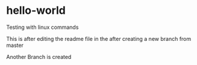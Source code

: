 # hello-world
Testing with linux commands

This is after editing the 
readme file in the after creating a new branch from master

Another Branch is created

